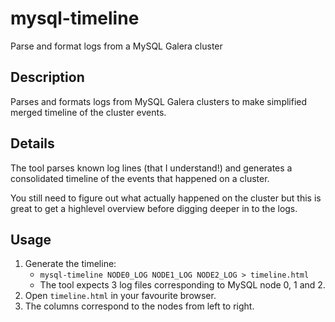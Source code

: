 # mysql-timeline
Parse and format logs from a MySQL Galera cluster

Description
-
Parses and formats logs from MySQL Galera clusters to make simplified merged timeline of the cluster events.

Details
-
The tool parses known log lines (that I understand!) and generates a consolidated timeline of the events that happened on a cluster.

You still need to figure out what actually happened on the cluster but this is great to get a highlevel overview before digging deeper in to the logs.

Usage
-
1. Generate the timeline:
   - `mysql-timeline NODE0_LOG NODE1_LOG NODE2_LOG > timeline.html`
   - The tool expects 3 log files corresponding to MySQL node 0, 1 and 2.
2. Open `timeline.html` in your favourite browser.
3. The columns correspond to the nodes from left to right.
